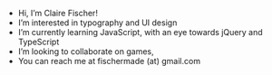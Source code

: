 - Hi, I’m Claire Fischer!
- I’m interested in typography and UI design
- I’m currently learning JavaScript, with an eye towards jQuery and TypeScript
- I’m looking to collaborate on games,
- You can reach me at fischermade (at) gmail.com

<!---
fischermade/fischermade is a ✨ special ✨ repository because its `README.md` (this file) appears on your GitHub profile.
You can click the Preview link to take a look at your changes.
--->
